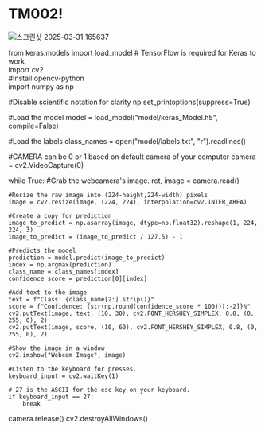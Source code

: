 # TM002!
![스크린샷 2025-03-31 165637](https://github.com/user-attachments/assets/25b4d4f0-6e26-44e8-a9d5-ac51a77e4731)

from keras.models import load_model  # TensorFlow is required for Keras to work  
import cv2   
#Install opencv-python  
import numpy as np  

#Disable scientific notation for clarity
np.set_printoptions(suppress=True)

#Load the model
model = load_model("model/keras_Model.h5", compile=False)

#Load the labels
class_names = open("model/labels.txt", "r").readlines()

#CAMERA can be 0 or 1 based on default camera of your computer
camera = cv2.VideoCapture(0)

while True:
    #Grab the webcamera's image.
    ret, image = camera.read()

    #Resize the raw image into (224-height,224-width) pixels
    image = cv2.resize(image, (224, 224), interpolation=cv2.INTER_AREA)

    #Create a copy for prediction
    image_to_predict = np.asarray(image, dtype=np.float32).reshape(1, 224, 224, 3)
    image_to_predict = (image_to_predict / 127.5) - 1

    #Predicts the model
    prediction = model.predict(image_to_predict)
    index = np.argmax(prediction)
    class_name = class_names[index]
    confidence_score = prediction[0][index]

    #Add text to the image
    text = f"Class: {class_name[2:].strip()}"
    score = f"Confidence: {str(np.round(confidence_score * 100))[:-2]}%"
    cv2.putText(image, text, (10, 30), cv2.FONT_HERSHEY_SIMPLEX, 0.8, (0, 255, 0), 2)
    cv2.putText(image, score, (10, 60), cv2.FONT_HERSHEY_SIMPLEX, 0.8, (0, 255, 0), 2)

    #Show the image in a window
    cv2.imshow("Webcam Image", image)

    #Listen to the keyboard for presses.
    keyboard_input = cv2.waitKey(1)

    # 27 is the ASCII for the esc key on your keyboard.
    if keyboard_input == 27:
        break

camera.release()
cv2.destroyAllWindows()

